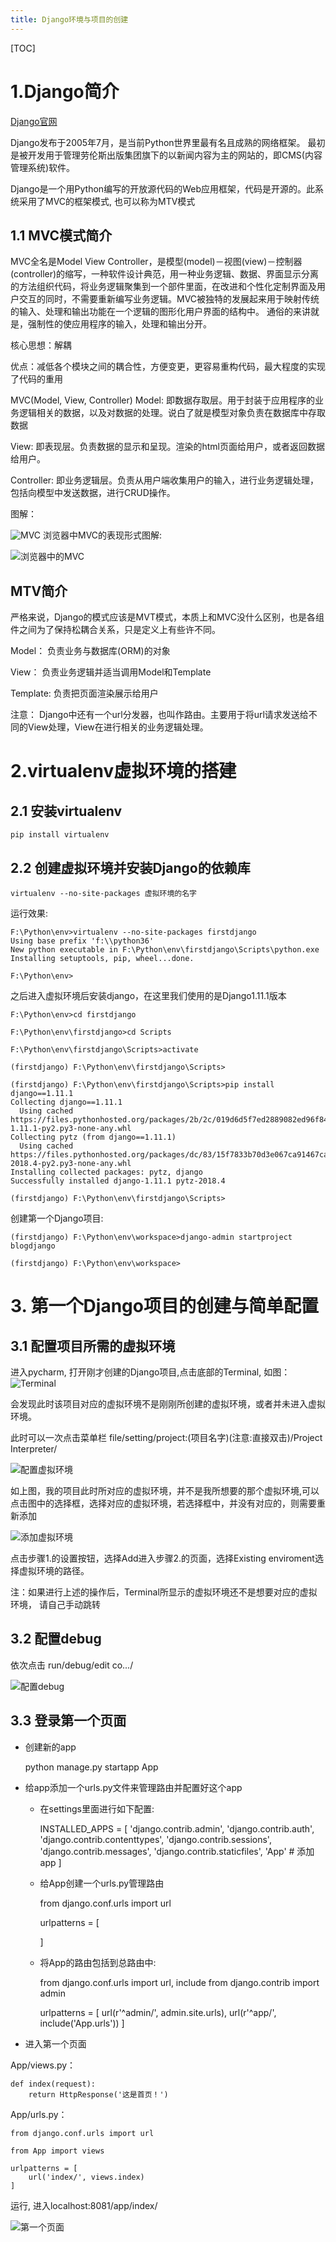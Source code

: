 ```yaml
---
title: Django环境与项目的创建
---
```

[TOC]

# 1.Django简介

[Django官网](https://www.djangoproject.com/)

Django发布于2005年7月，是当前Python世界里最有名且成熟的网络框架。 最初是被开发用于管理劳伦斯出版集团旗下的以新闻内容为主的网站的，即CMS(内容管理系统)软件。

Django是一个用Python编写的开放源代码的Web应用框架，代码是开源的。此系统采用了MVC的框架模式, 也可以称为MTV模式

## 1.1 MVC模式简介

MVC全名是Model View Controller，是模型(model)－视图(view)－控制器(controller)的缩写，一种软件设计典范，用一种业务逻辑、数据、界面显示分离的方法组织代码，将业务逻辑聚集到一个部件里面，在改进和个性化定制界面及用户交互的同时，不需要重新编写业务逻辑。MVC被独特的发展起来用于映射传统的输入、处理和输出功能在一个逻辑的图形化用户界面的结构中。 通俗的来讲就是，强制性的使应用程序的输入，处理和输出分开。

核心思想：解耦

优点：减低各个模块之间的耦合性，方便变更，更容易重构代码，最大程度的实现了代码的重用

MVC(Model, View, Controller) Model: 即数据存取层。用于封装于应用程序的业务逻辑相关的数据，以及对数据的处理。说白了就是模型对象负责在数据库中存取数据

View: 即表现层。负责数据的显示和呈现。渲染的html页面给用户，或者返回数据给用户。

Controller: 即业务逻辑层。负责从用户端收集用户的输入，进行业务逻辑处理，包括向模型中发送数据，进行CRUD操作。

图解： 

![MVC](img/mvc.jpg)
浏览器中MVC的表现形式图解:
 
![浏览器中的MVC](img/mvc_request_response.png)

## MTV简介

严格来说，Django的模式应该是MVT模式，本质上和MVC没什么区别，也是各组件之间为了保持松耦合关系，只是定义上有些许不同。

Model： 负责业务与数据库(ORM)的对象

View： 负责业务逻辑并适当调用Model和Template

Template: 负责把页面渲染展示给用户

注意： Django中还有一个url分发器，也叫作路由。主要用于将url请求发送给不同的View处理，View在进行相关的业务逻辑处理。

# 2.virtualenv虚拟环境的搭建

## 2.1 安装virtualenv

	pip install virtualenv

## 2.2 创建虚拟环境并安装Django的依赖库

	virtualenv --no-site-packages 虚拟环境的名字
运行效果:

	F:\Python\env>virtualenv --no-site-packages firstdjango
	Using base prefix 'f:\\python36'
	New python executable in F:\Python\env\firstdjango\Scripts\python.exe
	Installing setuptools, pip, wheel...done.

	F:\Python\env>

之后进入虚拟环境后安装django，在这里我们使用的是Django1.11.1版本
	
	F:\Python\env>cd firstdjango
	
	F:\Python\env\firstdjango>cd Scripts
	
	F:\Python\env\firstdjango\Scripts>activate
	
	(firstdjango) F:\Python\env\firstdjango\Scripts>

	(firstdjango) F:\Python\env\firstdjango\Scripts>pip install django==1.11.1
	Collecting django==1.11.1
	  Using cached https://files.pythonhosted.org/packages/2b/2c/019d6d5f7ed2889082ed96f849bf462c57265087a3a568a19b0d4c53bc55/Django-1.11.1-py2.py3-none-any.whl
	Collecting pytz (from django==1.11.1)
	  Using cached https://files.pythonhosted.org/packages/dc/83/15f7833b70d3e067ca91467ca245bae0f6fe56ddc7451aa0dc5606b120f2/pytz-2018.4-py2.py3-none-any.whl
	Installing collected packages: pytz, django
	Successfully installed django-1.11.1 pytz-2018.4
	
	(firstdjango) F:\Python\env\firstdjango\Scripts>

创建第一个Django项目:
	
	(firstdjango) F:\Python\env\workspace>django-admin startproject blogdjango
	
	(firstdjango) F:\Python\env\workspace>

# 3. 第一个Django项目的创建与简单配置

## 3.1 配置项目所需的虚拟环境

进入pycharm, 打开刚才创建的Django项目,点击底部的Terminal, 如图：
![Terminal](img/terminal.png)

会发现此时该项目对应的虚拟环境不是刚刚所创建的虚拟环境，或者并未进入虚拟环境。

此时可以一次点击菜单栏 file/setting/project:(项目名字)(注意:直接双击)/Project Interpreter/

![配置虚拟环境](img/setting_virtualenv.png)

如上图，我的项目此时所对应的虚拟环境，并不是我所想要的那个虚拟环境,可以点击图中的选择框，选择对应的虚拟环境，若选择框中，并没有对应的，则需要重新添加

![添加虚拟环境](img/add_virtualenv.png)

点击步骤1.的设置按钮，选择Add进入步骤2.的页面，选择Existing enviroment选择虚拟环境的路径。

注：如果进行上述的操作后，Terminal所显示的虚拟环境还不是想要对应的虚拟环境， 请自己手动跳转

## 3.2 配置debug

依次点击 run/debug/edit co.../

![配置debug](img/setting_debug.png)

## 3.3 登录第一个页面

- 创建新的app

	python manage.py startapp App

- 给app添加一个urls.py文件来管理路由并配置好这个app

  * 在settings里面进行如下配置:

	INSTALLED_APPS = [
	    'django.contrib.admin',
	    'django.contrib.auth',
	    'django.contrib.contenttypes',
	    'django.contrib.sessions',
	    'django.contrib.messages',
	    'django.contrib.staticfiles',
	    'App'  # 添加app
	]

  *	给App创建一个urls.py管理路由
	 
	from django.conf.urls import url
	
	
	urlpatterns = [
	
	]

  * 将App的路由包括到总路由中:
 
	from django.conf.urls import url, include
	from django.contrib import admin
	
	urlpatterns = [
	    url(r'^admin/', admin.site.urls),
	    url(r'^app/', include('App.urls'))
	]

- 进入第一个页面

App/views.py：

	def index(request):
	    return HttpResponse('这是首页！')

App/urls.py：

	from django.conf.urls import url
	
	from App import views
	
	urlpatterns = [
	    url('index/', views.index)
	]

运行, 进入localhost:8081/app/index/

![第一个页面](img/first_index.png)







